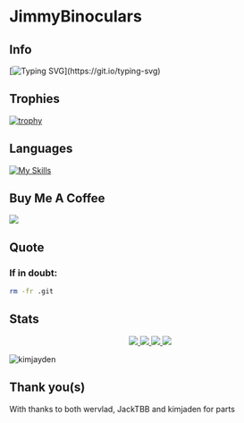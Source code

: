 # JimmyBinoculars

## Info
[![Typing SVG](https://readme-typing-svg.demolab.com?font=Fira+Code&duration=1500&pause=500&color=001FD4&multiline=true&width=435&height=60&lines=Hi%2C+I+am+JimmyBinoculars!;I+occasionally+write+good+code.)](https://git.io/typing-svg)

## Trophies
[![trophy](https://github-profile-trophy.vercel.app/?username=JimmyBinoculars&theme=onedark)](https://github.com/ryo-ma/github-profile-trophy)

## Languages
[![My Skills](https://skills.thijs.gg/icons?i=html,php,css,js,jquery,cpp,cs,git,md,py,react,unity,nodejs,nextjs,asm)](#)

## Buy Me A Coffee
<a href="https://www.buymeacoffee.com/JimmyBinocuars"><img src="https://img.buymeacoffee.com/button-api/?text=Buy me a Coffee&emoji=&slug=JimmyBinocuars&button_colour=FFDD00&font_colour=000000&font_family=Cookie&outline_colour=000000&coffee_colour=ffffff" /></a>

## Quote
### If in doubt:
```sh
rm -fr .git
```

## Stats
 <p align="center"> 
   <a href="https://github.com/JimmyBinoculars"> 
     <img src="http://github-profile-summary-cards.vercel.app/api/cards/profile-details?username=JimmyBinoculars&theme=transparent" /> 
   </a> 
   <a href="https://github.com/JimmyBinoculars"> 
     <img src="https://github-readme-streak-stats.herokuapp.com/?user=JimmyBinoculars&hide_border=true&card_width=338&theme=transparent" /> 
   </a> 
   <a href="https://github.com/JimmyBinoculars"> 
     <img src="http://github-profile-summary-cards.vercel.app/api/cards/stats?username=JimmyBinoculars&theme=transparent" /> 
   </a> 
   <a href="https://github.com/JimmyBinoculars"> 
    <img src="https://github-readme-stats.vercel.app/api/top-langs/?username=JimmyBinoculars&theme=transparent" />
   </a> 
 </p> 

<p align="left"> <img src="https://komarev.com/ghpvc/?username=jimmybinoculars&label=Profile%20views&color=0e75b6&style=flat" alt="kimjayden" /> </p>

## Thank you(s)
With thanks to both wervlad, JackTBB and kimjaden for parts
<!--Thanks Mini-Ware!-->
